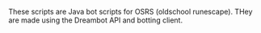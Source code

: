 These scripts are Java bot scripts for OSRS (oldschool runescape).
THey are made using the Dreambot API and botting client.
